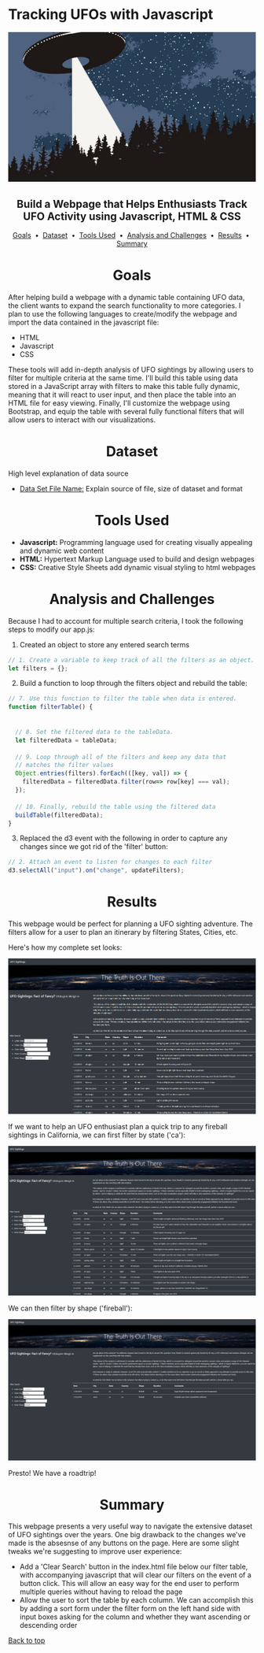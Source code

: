 # Tracking UFOs with Javascript

<div align="center">
    <img src=images/ufo.webp>
</div>

## <div align="center">Build a Webpage that Helps Enthusiasts Track UFO Activity using Javascript, HTML & CSS</div>

<p align="center">
<a href="#goals">Goals</a> &nbsp;&bull;&nbsp;
<a href="#dataset">Dataset</a> &nbsp;&bull;&nbsp;
<a href="#tools-used">Tools Used</a> &nbsp;&bull;&nbsp;
<a href="#analysis-and-challenges">Analysis and Challenges</a> &nbsp;&bull;&nbsp;
<a href="#results">Results</a> &nbsp;&bull;&nbsp;
<a href="#summary">Summary</a>
</p>

# <div align="center">Goals</div>

After helping build a webpage with a dynamic table containing UFO data, the client wants to expand the search functionality to more categories. I plan to use the following languages to create/modify the webpage and import the data contained in the javascript file:

- HTML
- Javascript
- CSS

These tools will add in-depth analysis of UFO sightings by allowing users to filter for multiple criteria at the same time. I'll build this table using data stored in a JavaScript array with filters to make this table fully dynamic, meaning that it will react to user input, and then place the table into an HTML file for easy viewing. Finally, I'll customize the webpage using Bootstrap, and equip the table with several fully functional filters that will allow users to interact with our visualizations.

# <div align="center">Dataset</div>

High level explanation of data source

- [Data Set File Name:](data/data_source.format) Explain source of file, size of dataset and format

# <div align="center">Tools Used</div>
- **Javascript:** Programming language used for creating visually appealing and dynamic web content
- **HTML:** Hypertext Markup Language used to build and design webpages
- **CSS:** Creative Style Sheets add dynamic visual styling to html webpages


# <div align="center">Analysis and Challenges</div>

Because I had to account for multiple search criteria, I took the following steps to modify our app.js:

1. Created an object to store any entered search terms

```javascript
// 1. Create a variable to keep track of all the filters as an object.
let filters = {};
```

2. Build a function to loop through the filters object and rebuild the table:

```javascript
// 7. Use this function to filter the table when data is entered.
function filterTable() {
  

  // 8. Set the filtered data to the tableData.
  let filteredData = tableData;

  // 9. Loop through all of the filters and keep any data that
  // matches the filter values
  Object.entries(filters).forEach(([key, val]) => {
    filteredData = filteredData.filter(row=> row[key] === val);
  });

  // 10. Finally, rebuild the table using the filtered data
  buildTable(filteredData);
}
```
3. Replaced the d3 event with the following in order to capture any changes since we got rid of the 'filter' button:

```javascript
// 2. Attach an event to listen for changes to each filter
d3.selectAll("input").on("change", updateFilters);
```

# <div align="center">Results</div>

This webpage would be perfect for planning a UFO sighting adventure. The filters allow for a user to plan an itinerary by filtering States, Cities, etc.

Here's how my complete set looks:

![full_table](images/updated_table.png)

If we want to help an UFO enthusiast plan a quick trip to any fireball sightings in California, we can first filter by state ('ca'):

![california_filter](images/california_filter.png)

We can then filter by shape ('fireball'):

![california_fireball_filter](images/california-fireballs_filter.png)

Presto! We have a roadtrip!

# <div align="center">Summary</div>

This webpage presents a very useful way to navigate the extensive dataset of UFO sightings over the years. One big drawback to the changes we've made is the absesnse of any buttons on the page. Here are some slight tweaks we're suggesting to improve user experience:

- Add a 'Clear Search' button in the index.html file below our filter table, with accompanying javascript that will clear our filters on the event of a button click. This will allow an easy way for the end user to perform multiple queries without having to reload the page
- Allow the user to sort the table by each column. We can accomplish this by adding a sort form under the filter form on the left hand side with input boxes asking for the column and whether they want ascending or descending order

[Back to top](#tracking-ufos-with-javascript)
